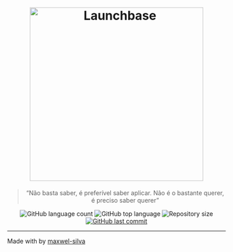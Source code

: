 <h1 align="center">
    <img alt="Launchbase" src="https://storage.googleapis.com/golden-wind/bootcamp-launchbase/logo.png" width="400px" />
</h1>

<blockquote align="center">“Não basta saber, é preferível saber aplicar. Não é o bastante querer, é preciso saber querer”</blockquote>
<p align="center">
  <img alt="GitHub language count" src="https://img.shields.io/github/languages/count/maxwel-silva/node-rest-api">
  <img alt="GitHub top language" src="https://img.shields.io/github/languages/top/maxwel-silva/node-rest-api">
  <img alt="Repository size" src="https://img.shields.io/github/repo-size/maxwel-silva/node-rest-api">
  <a href="https://github.com/maxwel-silva/node-rest-api/commits/master">
  <img alt="GitHub last commit" src="https://img.shields.io/github/last-commit/maxwel-silva/node-rest-api">
  </a>
  </p>

---

Made with by [maxwel-silva](https://github.com/maxwel-silva)
